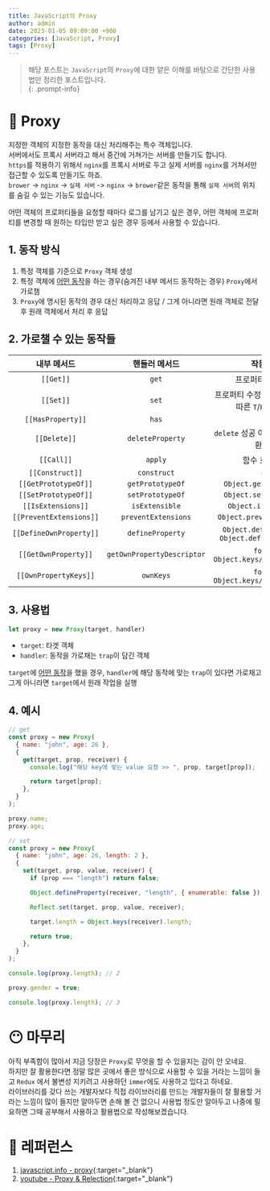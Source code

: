 ```yaml
---
title: JavaScript의 Proxy
author: admin
date: 2023-01-05 09:09:00 +900
categories: [JavaScript, Proxy]
tags: [Proxy]
---
```


> 해당 포스트는 `JavaScript`의 `Proxy`에 대한 얕은 이해를 바탕으로 간단한 사용법만 정리한 포스트입니다.<br />
{: .prompt-info}

# 🫣 Proxy
지정한 객체의 지정한 동작을 대신 처리해주는 특수 객체입니다.<br />
서버에서도 프록시 서버라고 해서 중간에 거쳐가는 서버를 만들기도 합니다.<br />
`https`를 적용하기 위해서 `nginx`를 프록시 서버로 두고 실제 서버를 `nginx`를 거쳐서만 접근할 수 있도록 만들기도 하죠.<br />
`brower` -> `nginx` -> `실제 서버` -> `nginx` -> `brower`같은 동작을 통해 `실제 서버`의 위치를 숨길 수 있는 기능도 있습니다.<br />

어떤 객체의 프로퍼티들을 요청할 때마다 로그를 남기고 싶은 경우, 어떤 객체에 프로퍼티를 변경할 때 원하는 타입만 받고 싶은 경우 등에서 사용할 수 있습니다.<br />

## 1. 동작 방식
1. 특정 객체를 기준으로 `Proxy` 객체 생성
2. 특정 객체에 [어떤 동작](/posts/JS-Proxy/#2-가로챌-수-있는-동작들)을 하는 경우(숨겨진 내부 메서드 동작하는 경우) `Proxy`에서 가로챔
3. `Proxy`에 명시된 동작의 경우 대신 처리하고 응답 / 그게 아니라면 원래 객체로 전달 후 원래 객체에서 처리 후 응답

## 2. 가로챌 수 있는 동작들

|내부 메서드|핸들러 메서드|작동 시점|
|:--:|:--:|:--:|
|`[[Get]]`|`get`|프로퍼티 읽는 시점|
|`[[Set]]`|`set`|프로퍼티 수정 시점 성공 여부에 따른 `T`/`F` 반환 필수|
|`[[HasProperty]]`|`has`|`in`|
|`[[Delete]]`|`deleteProperty`|`delete` 성공 여부에 따른 `T`/`F` 반환 필수|
|`[[Call]]`|`apply`|함수 호출 시점|
|`[[Construct]]`|`construct`|`new`|
|`[[GetPrototypeOf]]`|`getPrototypeOf`|`Object.getPrototypeOf`|
|`[[SetPrototypeOf]]`|`setPrototypeOf`|`Object.setPrototypeOf`|
|`[[IsExtensions]]`|`isExtensible`|`Object.isExtensible`|
|`[[PreventExtensions]]`|`preventExtensions`|`Object.preventExtensions`|
|`[[DefineOwnProperty]]`|`defineProperty`|`Object.defineProperty`, `Object.defineProperties`|
|`[[GetOwnProperty]]`|`getOwnPropertyDescriptor`|`for~in`, `Object.keys/values/entries`|
|`[[OwnPropertyKeys]]`|`ownKeys`|`for~in`, `Object.keys/values/entries`|

## 3. 사용법

```js
let proxy = new Proxy(target, handler)
```

+ `target`: 타겟 객체
+ `handler`: 동작을 가로채는 `trap`이 담긴 객체

`target`에 [어떤 동작](/posts/JS-Proxy/#2-가로챌-수-있는-동작들)을 했을 경우, `handler`에 해당 동작에 맞는 `trap`이 있다면 가로채고 그게 아니라면 `target`에서 원래 작업을 실행

## 4. 예시

```js
// get
const proxy = new Proxy(
  { name: "john", age: 26 },
  {
    get(target, prop, receiver) {
      console.log("해당 key에 맞는 value 요청 >> ", prop, target[prop]);

      return target[prop];
    },
  }
);

proxy.name;
proxy.age;
```

```js
// set
const proxy = new Proxy(
  { name: "john", age: 26, length: 2 },
  {
    set(target, prop, value, receiver) {
      if (prop === "length") return false;

      Object.defineProperty(receiver, "length", { enumerable: false });

      Reflect.set(target, prop, value, receiver);

      target.length = Object.keys(receiver).length;

      return true;
    },
  }
);

console.log(proxy.length); // 2

proxy.gender = true;

console.log(proxy.length); // 3
```

# 😶 마무리
아직 부족함이 많아서 지금 당장은 `Proxy`로 무엇을 할 수 있을지는 감이 안 오네요.<br />
하지만 잘 활용한다면 정말 많은 곳에서 좋은 방식으로 사용할 수 있을 거라는 느낌이 들고 `Redux` 에서 불변성 지키려고 사용하던 `immer`에도 사용하고 있다고 하네요.<br />
라이브러리를 갖다 쓰는 개발자보다 직접 라이브러리를 만드는 개발자들이 잘 활용할 거라는 느낌이 많이 들지만 알아두면 손해 볼 건 없으니 사용법 정도만 알아두고 나중에 필요하면 그때 공부해서 사용하고 활용법으로 작성해보겠습니다.

# 📮 레퍼런스
1. [javascript.info - proxy](https://ko.javascript.info/proxy){:target="_blank"}
2. [youtube - Proxy & Relection](https://www.youtube.com/watch?v=PiBP8MB_yXA){:target="_blank"}
